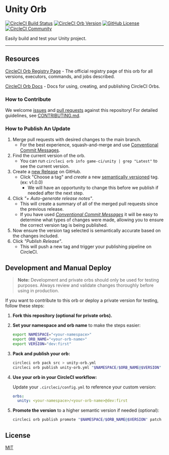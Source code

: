 # Unity Orb

[![CircleCI Build Status](https://circleci.com/gh/game-ci/unity-orb.svg?style=shield "CircleCI Build Status")](https://circleci.com/gh/game-ci/unity-orb) [![CircleCI Orb Version](https://badges.circleci.com/orbs/game-ci/unity.svg)](https://circleci.com/orbs/registry/orb/game-ci/unity) [![GitHub License](https://img.shields.io/badge/license-MIT-lightgrey.svg)](https://raw.githubusercontent.com/game-ci/unity-orb/master/LICENSE) [![CircleCI Community](https://img.shields.io/badge/community-CircleCI%20Discuss-343434.svg)](https://discuss.circleci.com/c/ecosystem/orbs)

Easily build and test your Unity project.

---

## Resources

[CircleCI Orb Registry Page](https://circleci.com/orbs/registry/orb/game-ci/unity) - The official registry page of this orb for all versions, executors, commands, and jobs described.

[CircleCI Orb Docs](https://circleci.com/docs/2.0/orb-intro/#section=configuration) - Docs for using, creating, and publishing CircleCI Orbs.

### How to Contribute

We welcome [issues](https://github.com/game-ci/unity-orb/issues) and [pull requests](https://github.com/game-ci/unity-orb/pulls) against this repository! For detailed guidelines, see [CONTRIBUTING.md](./CONTRIBUTING.md).

### How to Publish An Update

1. Merge pull requests with desired changes to the main branch.
    - For the best experience, squash-and-merge and use [Conventional Commit Messages](https://conventionalcommits.org/).
2. Find the current version of the orb.
    - You can run `circleci orb info game-ci/unity | grep "Latest"` to see the current version.
3. Create a [new Release](https://github.com/game-ci/unity-orb/releases/new) on GitHub.
    - Click "Choose a tag" and _create_ a new [semantically versioned](http://semver.org/) tag. (ex: v1.0.0)
      - We will have an opportunity to change this before we publish if needed after the next step.
4.  Click _"+ Auto-generate release notes"_.
    - This will create a summary of all of the merged pull requests since the previous release.
    - If you have used _[Conventional Commit Messages](https://conventionalcommits.org/)_ it will be easy to determine what types of changes were made, allowing you to ensure the correct version tag is being published.
5. Now ensure the version tag selected is semantically accurate based on the changes included.
6. Click _"Publish Release"_.
    - This will push a new tag and trigger your publishing pipeline on CircleCI.

## Development and Manual Deploy

> **Note:** Development and private orbs should only be used for testing purposes. Always review and validate changes thoroughly before using in production.

If you want to contribute to this orb or deploy a private version for testing, follow these steps:

1. **Fork this repository (optional for private orbs).**
2. **Set your namespace and orb name** to make the steps easier:

   ```bash
   export NAMESPACE="<your-namespace>"
   export ORB_NAME="<your-orb-name>"
   export VERSION="dev:first"
   ```

3. **Pack and publish your orb:**

   ```bash
   circleci orb pack src > unity-orb.yml
   circleci orb publish unity-orb.yml "$NAMESPACE/$ORB_NAME@$VERSION"
   ```

4. **Use your orb in your CircleCI workflow:**

   Update your `.circleci/config.yml` to reference your custom version:

   ```yaml
   orbs:
     unity: <your-namespace>/<your-orb-name>@dev:first
   ```

5. **Promote the version** to a higher semantic version if needed (optional):

   ```bash
   circleci orb publish promote "$NAMESPACE/$ORB_NAME@$VERSION" patch
   ```

## License

[MIT](LICENSE)
